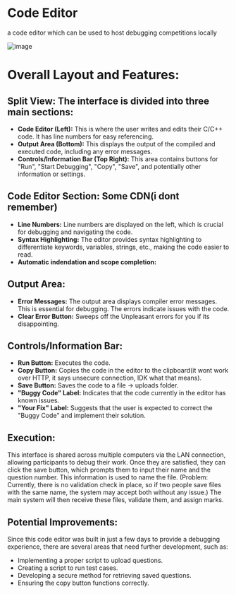 # Code Editor
a code editor which can be used to host debugging competitions locally

![image](https://github.com/user-attachments/assets/998fe53f-94d7-4085-8176-3ce866b4cb8c)

# Overall Layout and Features:

## Split View: The interface is divided into three main sections:
- **Code Editor (Left):** This is where the user writes and edits their C/C++ code. It has line numbers for easy referencing.
- **Output Area (Bottom):** This displays the output of the compiled and executed code, including any error messages.
- **Controls/Information Bar (Top Right):** This area contains buttons for "Run", "Start Debugging", "Copy", "Save", and potentially other information or settings.


## Code Editor Section: Some CDN(i dont remember)
- **Line Numbers:** Line numbers are displayed on the left, which is crucial for debugging and navigating the code.
- **Syntax Highlighting:** The editor provides syntax highlighting to differentiate keywords, variables, strings, etc., making the code easier to read.
- **Automatic indendation and scope completion:**

## Output Area:
- **Error Messages:** The output area displays compiler error messages. This is essential for debugging. The errors indicate issues with the code.
- **Clear Error Button:** Sweeps off the Unpleasant errors for you if its disappointing.

## Controls/Information Bar:
- **Run Button:** Executes the code.
- **Copy Button:** Copies the code in the editor to the clipboard(it wont work over HTTP, it says unsecure connection, IDK what that means).
- **Save Button:** Saves the code to a file -> uploads folder.
- **"Buggy Code" Label:** Indicates that the code currently in the editor has known issues.
- **"Your Fix" Label:** Suggests that the user is expected to correct the "Buggy Code" and implement their solution.

## Execution:
This interface is shared across multiple computers via the LAN connection, allowing participants to debug their work. Once they are satisfied, they can click the save button, which prompts them to input their name and the question number. This information is used to name the file. (Problem: Currently, there is no validation check in place, so if two people save files with the same name, the system may accept both without any issue.) The main system will then receive these files, validate them, and assign marks.
 
## Potential Improvements:
Since this code editor was built in just a few days to provide a debugging experience, there are several areas that need further development, such as:
- Implementing a proper script to upload questions.
- Creating a script to run test cases.
- Developing a secure method for retrieving saved questions.
- Ensuring the copy button functions correctly.
